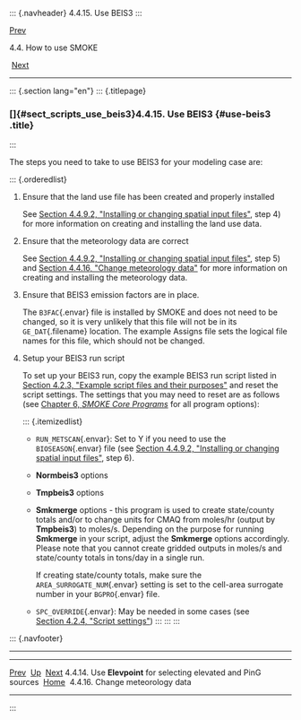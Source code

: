 ::: {.navheader}
4.4.15. Use BEIS3
:::

[Prev](ch04s04s14.html) 

4.4. How to use SMOKE

 [Next](ch04s04s16.html)

------------------------------------------------------------------------

::: {.section lang="en"}
::: {.titlepage}
<div>

<div>

### []{#sect_scripts_use_beis3}4.4.15. Use BEIS3 {#use-beis3 .title}

</div>

</div>
:::

The steps you need to take to use BEIS3 for your modeling case are:

::: {.orderedlist}
1.  Ensure that the land use file has been created and properly
    installed

    See [Section 4.4.9.2, "Installing or changing spatial input
    files"](ch04s04s09.html#sect_scripts_install_spatial_inputs "4.4.9.2. Installing or changing spatial input files"),
    step 4) for more information on creating and installing the land use
    data.

2.  Ensure that the meteorology data are correct

    See [Section 4.4.9.2, "Installing or changing spatial input
    files"](ch04s04s09.html#sect_scripts_install_spatial_inputs "4.4.9.2. Installing or changing spatial input files"),
    step 5) and [Section 4.4.16, "Change meteorology
    data"](ch04s04s16.html "4.4.16. Change meteorology data") for more
    information on creating and installing the meteorology data.

3.  Ensure that BEIS3 emission factors are in place.

    The `B3FAC`{.envar} file is installed by SMOKE and does not need to
    be changed, so it is very unlikely that this file will not be in its
    `GE_DAT`{.filename} location. The example Assigns file sets the
    logical file names for this file, which should not be changed.

4.  Setup your BEIS3 run script

    To set up your BEIS3 run, copy the example BEIS3 run script listed
    in [Section 4.2.3, "Example script files and their
    purposes"](ch04s02s03.html "4.2.3. Example script files and their purposes")
    and reset the script settings. The settings that you may need to
    reset are as follows (see [Chapter 6, *SMOKE Core
    Programs*](ch06.html "Chapter 6. SMOKE Core Programs") for all
    program options):

    ::: {.itemizedlist}
    -   `RUN_METSCAN`{.envar}: Set to Y if you need to use the
        `BIOSEASON`{.envar} file (see [Section 4.4.9.2, "Installing or
        changing spatial input
        files"](ch04s04s09.html#sect_scripts_install_spatial_inputs "4.4.9.2. Installing or changing spatial input files"),
        step 6).

    -   **Normbeis3** options

    -   **Tmpbeis3** options

    -   **Smkmerge** options - this program is used to create
        state/county totals and/or to change units for CMAQ from
        moles/hr (output by **Tmpbeis3**) to moles/s. Depending on the
        purpose for running **Smkmerge** in your script, adjust the
        **Smkmerge** options accordingly. Please note that you cannot
        create gridded outputs in moles/s and state/county totals in
        tons/day in a single run.

        If creating state/county totals, make sure the
        `AREA_SURROGATE_NUM`{.envar} setting is set to the cell-area
        surrogate number in your `BGPRO`{.envar} file.

    -   `SPC_OVERRIDE`{.envar}: May be needed in some cases (see
        [Section 4.2.4, "Script
        settings"](ch04s02s04.html "4.2.4. Script settings"))
    :::
:::
:::

::: {.navfooter}

------------------------------------------------------------------------

  -------------------------------------------------------------------- -------------------- ----------------------------------
  [Prev](ch04s04s14.html)                                               [Up](ch04s04.html)             [Next](ch04s04s16.html)
  4.4.14. Use **Elevpoint** for selecting elevated and PinG sources     [Home](index.html)     4.4.16. Change meteorology data
  -------------------------------------------------------------------- -------------------- ----------------------------------
:::
